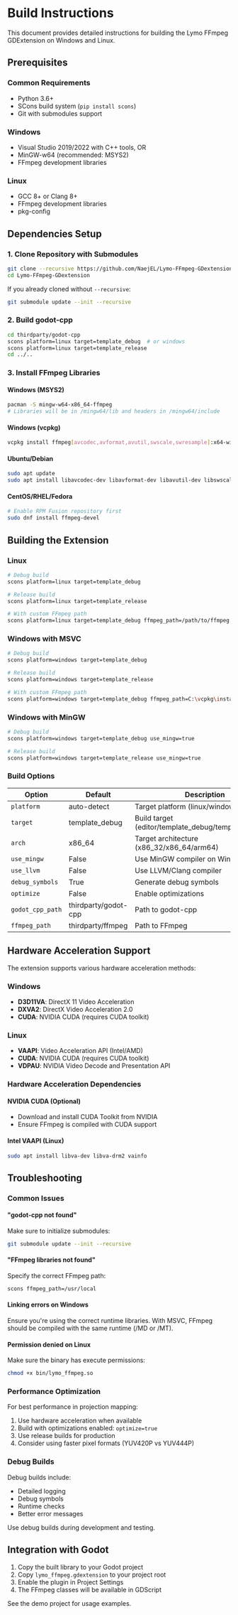 # Build Instructions

This document provides detailed instructions for building the Lymo FFmpeg GDExtension on Windows and Linux.

## Prerequisites

### Common Requirements
- Python 3.6+
- SCons build system (`pip install scons`)
- Git with submodules support

### Windows
- Visual Studio 2019/2022 with C++ tools, OR
- MinGW-w64 (recommended: MSYS2)
- FFmpeg development libraries

### Linux
- GCC 8+ or Clang 8+
- FFmpeg development libraries
- pkg-config

## Dependencies Setup

### 1. Clone Repository with Submodules
```bash
git clone --recursive https://github.com/NaejEL/Lymo-FFmpeg-GDextension.git
cd Lymo-FFmpeg-GDextension
```

If you already cloned without `--recursive`:
```bash
git submodule update --init --recursive
```

### 2. Build godot-cpp
```bash
cd thirdparty/godot-cpp
scons platform=linux target=template_debug  # or windows
scons platform=linux target=template_release
cd ../..
```

### 3. Install FFmpeg Libraries

#### Windows (MSYS2)
```bash
pacman -S mingw-w64-x86_64-ffmpeg
# Libraries will be in /mingw64/lib and headers in /mingw64/include
```

#### Windows (vcpkg)
```bash
vcpkg install ffmpeg[avcodec,avformat,avutil,swscale,swresample]:x64-windows
```

#### Ubuntu/Debian
```bash
sudo apt update
sudo apt install libavcodec-dev libavformat-dev libavutil-dev libswscale-dev libswresample-dev
```

#### CentOS/RHEL/Fedora
```bash
# Enable RPM Fusion repository first
sudo dnf install ffmpeg-devel
```

## Building the Extension

### Linux
```bash
# Debug build
scons platform=linux target=template_debug

# Release build  
scons platform=linux target=template_release

# With custom FFmpeg path
scons platform=linux target=template_debug ffmpeg_path=/path/to/ffmpeg
```

### Windows with MSVC
```bash
# Debug build
scons platform=windows target=template_debug

# Release build
scons platform=windows target=template_release

# With custom FFmpeg path
scons platform=windows target=template_debug ffmpeg_path=C:\vcpkg\installed\x64-windows
```

### Windows with MinGW
```bash
# Debug build
scons platform=windows target=template_debug use_mingw=true

# Release build
scons platform=windows target=template_release use_mingw=true
```

### Build Options

| Option | Default | Description |
|--------|---------|-------------|
| `platform` | auto-detect | Target platform (linux/windows/macos) |
| `target` | template_debug | Build target (editor/template_debug/template_release) |
| `arch` | x86_64 | Target architecture (x86_32/x86_64/arm64) |
| `use_mingw` | False | Use MinGW compiler on Windows |
| `use_llvm` | False | Use LLVM/Clang compiler |
| `debug_symbols` | True | Generate debug symbols |
| `optimize` | False | Enable optimizations |
| `godot_cpp_path` | thirdparty/godot-cpp | Path to godot-cpp |
| `ffmpeg_path` | thirdparty/ffmpeg | Path to FFmpeg |

## Hardware Acceleration Support

The extension supports various hardware acceleration methods:

### Windows
- **D3D11VA**: DirectX 11 Video Acceleration
- **DXVA2**: DirectX Video Acceleration 2.0
- **CUDA**: NVIDIA CUDA (requires CUDA toolkit)

### Linux
- **VAAPI**: Video Acceleration API (Intel/AMD)
- **CUDA**: NVIDIA CUDA (requires CUDA toolkit)
- **VDPAU**: NVIDIA Video Decode and Presentation API

### Hardware Acceleration Dependencies

#### NVIDIA CUDA (Optional)
- Download and install CUDA Toolkit from NVIDIA
- Ensure FFmpeg is compiled with CUDA support

#### Intel VAAPI (Linux)
```bash
sudo apt install libva-dev libva-drm2 vainfo
```

## Troubleshooting

### Common Issues

#### "godot-cpp not found"
Make sure to initialize submodules:
```bash
git submodule update --init --recursive
```

#### "FFmpeg libraries not found"
Specify the correct FFmpeg path:
```bash
scons ffmpeg_path=/usr/local
```

#### Linking errors on Windows
Ensure you're using the correct runtime libraries. With MSVC, FFmpeg should be compiled with the same runtime (/MD or /MT).

#### Permission denied on Linux
Make sure the binary has execute permissions:
```bash
chmod +x bin/lymo_ffmpeg.so
```

### Performance Optimization

For best performance in projection mapping:
1. Use hardware acceleration when available
2. Build with optimizations enabled: `optimize=true`
3. Use release builds for production
4. Consider using faster pixel formats (YUV420P vs YUV444P)

### Debug Builds

Debug builds include:
- Detailed logging
- Debug symbols
- Runtime checks
- Better error messages

Use debug builds during development and testing.

## Integration with Godot

1. Copy the built library to your Godot project
2. Copy `lymo_ffmpeg.gdextension` to your project root
3. Enable the plugin in Project Settings
4. The FFmpeg classes will be available in GDScript

See the demo project for usage examples.